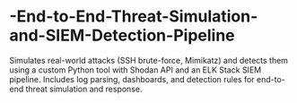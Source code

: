# -End-to-End-Threat-Simulation-and-SIEM-Detection-Pipeline
Simulates real-world attacks (SSH brute-force, Mimikatz) and detects them using a custom Python tool with Shodan API and an ELK Stack SIEM pipeline. Includes log parsing, dashboards, and detection rules for end-to-end threat simulation and response.
